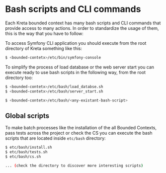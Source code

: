 # Bash scripts and CLI commands

Each Kreta bounded context has many bash scripts and CLI commands that
provide access to many actions. In order to standardize the usage of
them, this is the way that you have to follow:

To access Symfony CLI application you should execute from the root
directory of Kreta something like this:
```bash
$ <bounded-contetx>/etc/bin/symfony-console
```

To simplify the process of load database or the web server start you can
execute ready to use bash scripts in the following way, from the root
directory too:
```bash
$ <bounded-contetx>/etc/bash/load_databse.sh
$ <bounded-contetx>/etc/bash/server_start.sh

$ <bounded-contetx>/etc/bash/<any-existant-bash-script>
```

## Global scripts
To make batch processes like the installation of the all Bounded
Contexts, pass tests across the project or check the CS you can execute
the bash scripts that are located inside `etc/bash` directory:
```bash
$ etc/bash/install.sh
$ etc/bash/tests.sh
$ etc/bash/cs.sh

... (check the directory to discover more interesting scripts)
```
